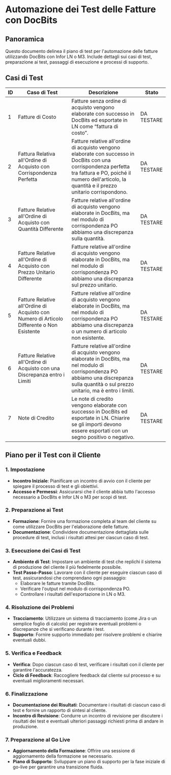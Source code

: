 # Automazione dei Test delle Fatture con DocBits

## Panoramica

Questo documento delinea il piano di test per l'automazione delle fatture utilizzando DocBits con Infor LN o M3. Include dettagli sui casi di test, preparazione ai test, passaggi di esecuzione e processi di supporto.

## Casi di Test

| ID | Caso di Test                                                                              | Descrizione                                                                                                                                                                                                         | Stato      |
| -- | ----------------------------------------------------------------------------------------- | ------------------------------------------------------------------------------------------------------------------------------------------------------------------------------------------------------------------- | ---------- |
| 1  | Fatture di Costo                                                                          | Fatture senza ordine di acquisto vengono elaborate con successo in DocBits ed esportate in LN come “fattura di costo”.                                                                                              | DA TESTARE |
| 2  | Fattura Relativa all'Ordine di Acquisto con Corrispondenza Perfetta                       | Fatture relative all'ordine di acquisto vengono elaborate con successo in DocBits con una corrispondenza perfetta tra fattura e PO, poiché il numero dell'articolo, la quantità e il prezzo unitario corrispondono. | DA TESTARE |
| 3  | Fatture Relative all'Ordine di Acquisto con Quantità Differente                           | Fatture relative all'ordine di acquisto vengono elaborate in DocBits, ma nel modulo di corrispondenza PO abbiamo una discrepanza sulla quantità.                                                                    | DA TESTARE |
| 4  | Fatture Relative all'Ordine di Acquisto con Prezzo Unitario Differente                    | Fatture relative all'ordine di acquisto vengono elaborate in DocBits, ma nel modulo di corrispondenza PO abbiamo una discrepanza sul prezzo unitario.                                                               | DA TESTARE |
| 5  | Fatture Relative all'Ordine di Acquisto con Numero di Articolo Differente o Non Esistente | Fatture relative all'ordine di acquisto vengono elaborate in DocBits, ma nel modulo di corrispondenza PO abbiamo una discrepanza o un numero di articolo non esistente.                                             | DA TESTARE |
| 6  | Fatture Relative all'Ordine di Acquisto con una Discrepanza entro i Limiti                | Fatture relative all'ordine di acquisto vengono elaborate in DocBits, ma nel modulo di corrispondenza PO abbiamo una discrepanza sulla quantità o sul prezzo unitario, ma è entro i limiti.                         | DA TESTARE |
| 7  | Note di Credito                                                                           | Le note di credito vengono elaborate con successo in DocBits ed esportate in LN. Chiarire se gli importi devono essere esportati con un segno positivo o negativo.                                                  | DA TESTARE |

## Piano per il Test con il Cliente

### 1. Impostazione

* **Incontro Iniziale**: Pianificare un incontro di avvio con il cliente per spiegare il processo di test e gli obiettivi.
* **Accesso e Permessi**: Assicurarsi che il cliente abbia tutto l'accesso necessario a DocBits e Infor LN o M3 per scopi di test.

### 2. Preparazione ai Test

* **Formazione**: Fornire una formazione completa al team del cliente su come utilizzare DocBits per l'elaborazione delle fatture.
* **Documentazione**: Condividere documentazione dettagliata sulle procedure di test, inclusi i risultati attesi per ciascun caso di test.

### 3. Esecuzione dei Casi di Test

* **Ambiente di Test**: Impostare un ambiente di test che replichi il sistema di produzione del cliente il più fedelmente possibile.
* **Test Passo-Passo**: Lavorare con il cliente per eseguire ciascun caso di test, assicurandosi che comprendano ogni passaggio:
  * Elaborare le fatture tramite DocBits.
  * Verificare l'output nel modulo di corrispondenza PO.
  * Controllare i risultati dell'esportazione in LN o M3.

### 4. Risoluzione dei Problemi

* **Tracciamento**: Utilizzare un sistema di tracciamento (come Jira o un semplice foglio di calcolo) per registrare eventuali problemi o discrepanze che si verificano durante i test.
* **Supporto**: Fornire supporto immediato per risolvere problemi e chiarire eventuali dubbi.

### 5. Verifica e Feedback

* **Verifica**: Dopo ciascun caso di test, verificare i risultati con il cliente per garantire l'accuratezza.
* **Ciclo di Feedback**: Raccogliere feedback dal cliente sul processo e su eventuali miglioramenti necessari.

### 6. Finalizzazione

* **Documentazione dei Risultati**: Documentare i risultati di ciascun caso di test e fornire un rapporto di sintesi al cliente.
* **Incontro di Revisione**: Condurre un incontro di revisione per discutere i risultati dei test e eventuali ulteriori passaggi richiesti prima di andare in produzione.

### 7. Preparazione al Go Live

* **Aggiornamento della Formazione**: Offrire una sessione di aggiornamento della formazione se necessario.
* **Piano di Supporto**: Sviluppare un piano di supporto per la fase iniziale di go-live per garantire una transizione fluida.
